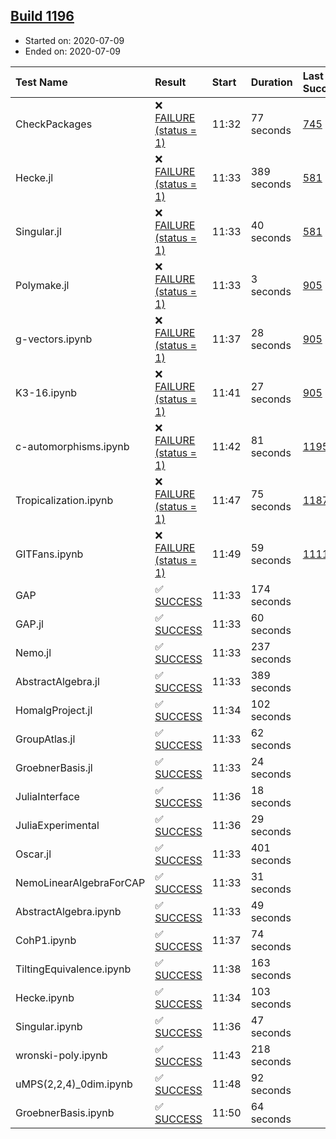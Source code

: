 ## [Build 1196](https://oscarci.mathematik.uni-kl.de/job/oscar-julia-1.4/1196/)

* Started on: 2020-07-09
* Ended on: 2020-07-09

| Test Name    | Result | Start | Duration | Last Success | First Failure |
|:-------------|:-------|:------|:---------|:-------------|:--------------|
| CheckPackages | ❌ [FAILURE (status = 1)](https://oscarci.mathematik.uni-kl.de/job/oscar-julia-1.4/1196/artifact/logs/build-1196/CheckPackages.log) | 11:32 | 77 seconds | [745](https://oscarci.mathematik.uni-kl.de/job/oscar-julia-1.4/745/) | [746](https://oscarci.mathematik.uni-kl.de/job/oscar-julia-1.4/746/) |
| Hecke.jl | ❌ [FAILURE (status = 1)](https://oscarci.mathematik.uni-kl.de/job/oscar-julia-1.4/1196/artifact/logs/build-1196/Hecke.jl.log) | 11:33 | 389 seconds | [581](https://oscarci.mathematik.uni-kl.de/job/oscar-julia-1.4/581/) | [582](https://oscarci.mathematik.uni-kl.de/job/oscar-julia-1.4/582/) |
| Singular.jl | ❌ [FAILURE (status = 1)](https://oscarci.mathematik.uni-kl.de/job/oscar-julia-1.4/1196/artifact/logs/build-1196/Singular.jl.log) | 11:33 | 40 seconds | [581](https://oscarci.mathematik.uni-kl.de/job/oscar-julia-1.4/581/) | [582](https://oscarci.mathematik.uni-kl.de/job/oscar-julia-1.4/582/) |
| Polymake.jl | ❌ [FAILURE (status = 1)](https://oscarci.mathematik.uni-kl.de/job/oscar-julia-1.4/1196/artifact/logs/build-1196/Polymake.jl.log) | 11:33 | 3 seconds | [905](https://oscarci.mathematik.uni-kl.de/job/oscar-julia-1.4/905/) | [907](https://oscarci.mathematik.uni-kl.de/job/oscar-julia-1.4/907/) |
| g-vectors.ipynb | ❌ [FAILURE (status = 1)](https://oscarci.mathematik.uni-kl.de/job/oscar-julia-1.4/1196/artifact/logs/build-1196/g-vectors.ipynb.log) | 11:37 | 28 seconds | [905](https://oscarci.mathematik.uni-kl.de/job/oscar-julia-1.4/905/) | [907](https://oscarci.mathematik.uni-kl.de/job/oscar-julia-1.4/907/) |
| K3-16.ipynb | ❌ [FAILURE (status = 1)](https://oscarci.mathematik.uni-kl.de/job/oscar-julia-1.4/1196/artifact/logs/build-1196/K3-16.ipynb.log) | 11:41 | 27 seconds | [905](https://oscarci.mathematik.uni-kl.de/job/oscar-julia-1.4/905/) | [907](https://oscarci.mathematik.uni-kl.de/job/oscar-julia-1.4/907/) |
| c-automorphisms.ipynb | ❌ [FAILURE (status = 1)](https://oscarci.mathematik.uni-kl.de/job/oscar-julia-1.4/1196/artifact/logs/build-1196/c-automorphisms.ipynb.log) | 11:42 | 81 seconds | [1195](https://oscarci.mathematik.uni-kl.de/job/oscar-julia-1.4/1195/) | [1196](https://oscarci.mathematik.uni-kl.de/job/oscar-julia-1.4/1196/) |
| Tropicalization.ipynb | ❌ [FAILURE (status = 1)](https://oscarci.mathematik.uni-kl.de/job/oscar-julia-1.4/1196/artifact/logs/build-1196/Tropicalization.ipynb.log) | 11:47 | 75 seconds | [1187](https://oscarci.mathematik.uni-kl.de/job/oscar-julia-1.4/1187/) | [1188](https://oscarci.mathematik.uni-kl.de/job/oscar-julia-1.4/1188/) |
| GITFans.ipynb | ❌ [FAILURE (status = 1)](https://oscarci.mathematik.uni-kl.de/job/oscar-julia-1.4/1196/artifact/logs/build-1196/GITFans.ipynb.log) | 11:49 | 59 seconds | [1111](https://oscarci.mathematik.uni-kl.de/job/oscar-julia-1.4/1111/) | [1112](https://oscarci.mathematik.uni-kl.de/job/oscar-julia-1.4/1112/) |
| GAP | ✅ [SUCCESS](https://oscarci.mathematik.uni-kl.de/job/oscar-julia-1.4/1196/artifact/logs/build-1196/GAP.log) | 11:33 | 174 seconds |  |  |
| GAP.jl | ✅ [SUCCESS](https://oscarci.mathematik.uni-kl.de/job/oscar-julia-1.4/1196/artifact/logs/build-1196/GAP.jl.log) | 11:33 | 60 seconds |  |  |
| Nemo.jl | ✅ [SUCCESS](https://oscarci.mathematik.uni-kl.de/job/oscar-julia-1.4/1196/artifact/logs/build-1196/Nemo.jl.log) | 11:33 | 237 seconds |  |  |
| AbstractAlgebra.jl | ✅ [SUCCESS](https://oscarci.mathematik.uni-kl.de/job/oscar-julia-1.4/1196/artifact/logs/build-1196/AbstractAlgebra.jl.log) | 11:33 | 389 seconds |  |  |
| HomalgProject.jl | ✅ [SUCCESS](https://oscarci.mathematik.uni-kl.de/job/oscar-julia-1.4/1196/artifact/logs/build-1196/HomalgProject.jl.log) | 11:34 | 102 seconds |  |  |
| GroupAtlas.jl | ✅ [SUCCESS](https://oscarci.mathematik.uni-kl.de/job/oscar-julia-1.4/1196/artifact/logs/build-1196/GroupAtlas.jl.log) | 11:33 | 62 seconds |  |  |
| GroebnerBasis.jl | ✅ [SUCCESS](https://oscarci.mathematik.uni-kl.de/job/oscar-julia-1.4/1196/artifact/logs/build-1196/GroebnerBasis.jl.log) | 11:33 | 24 seconds |  |  |
| JuliaInterface | ✅ [SUCCESS](https://oscarci.mathematik.uni-kl.de/job/oscar-julia-1.4/1196/artifact/logs/build-1196/JuliaInterface.log) | 11:36 | 18 seconds |  |  |
| JuliaExperimental | ✅ [SUCCESS](https://oscarci.mathematik.uni-kl.de/job/oscar-julia-1.4/1196/artifact/logs/build-1196/JuliaExperimental.log) | 11:36 | 29 seconds |  |  |
| Oscar.jl | ✅ [SUCCESS](https://oscarci.mathematik.uni-kl.de/job/oscar-julia-1.4/1196/artifact/logs/build-1196/Oscar.jl.log) | 11:33 | 401 seconds |  |  |
| NemoLinearAlgebraForCAP | ✅ [SUCCESS](https://oscarci.mathematik.uni-kl.de/job/oscar-julia-1.4/1196/artifact/logs/build-1196/NemoLinearAlgebraForCAP.log) | 11:33 | 31 seconds |  |  |
| AbstractAlgebra.ipynb | ✅ [SUCCESS](https://oscarci.mathematik.uni-kl.de/job/oscar-julia-1.4/1196/artifact/logs/build-1196/AbstractAlgebra.ipynb.log) | 11:33 | 49 seconds |  |  |
| CohP1.ipynb | ✅ [SUCCESS](https://oscarci.mathematik.uni-kl.de/job/oscar-julia-1.4/1196/artifact/logs/build-1196/CohP1.ipynb.log) | 11:37 | 74 seconds |  |  |
| TiltingEquivalence.ipynb | ✅ [SUCCESS](https://oscarci.mathematik.uni-kl.de/job/oscar-julia-1.4/1196/artifact/logs/build-1196/TiltingEquivalence.ipynb.log) | 11:38 | 163 seconds |  |  |
| Hecke.ipynb | ✅ [SUCCESS](https://oscarci.mathematik.uni-kl.de/job/oscar-julia-1.4/1196/artifact/logs/build-1196/Hecke.ipynb.log) | 11:34 | 103 seconds |  |  |
| Singular.ipynb | ✅ [SUCCESS](https://oscarci.mathematik.uni-kl.de/job/oscar-julia-1.4/1196/artifact/logs/build-1196/Singular.ipynb.log) | 11:36 | 47 seconds |  |  |
| wronski-poly.ipynb | ✅ [SUCCESS](https://oscarci.mathematik.uni-kl.de/job/oscar-julia-1.4/1196/artifact/logs/build-1196/wronski-poly.ipynb.log) | 11:43 | 218 seconds |  |  |
| uMPS(2,2,4)_0dim.ipynb | ✅ [SUCCESS](https://oscarci.mathematik.uni-kl.de/job/oscar-julia-1.4/1196/artifact/logs/build-1196/uMPS-2-2-4-_0dim.ipynb.log) | 11:48 | 92 seconds |  |  |
| GroebnerBasis.ipynb | ✅ [SUCCESS](https://oscarci.mathematik.uni-kl.de/job/oscar-julia-1.4/1196/artifact/logs/build-1196/GroebnerBasis.ipynb.log) | 11:50 | 64 seconds |  |  |
